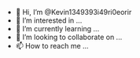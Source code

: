- 👋 Hi, I’m @Kevin1349393i49ri0eorir
- 👀 I’m interested in ...
- 🌱 I’m currently learning ...
- 💞️ I’m looking to collaborate on ...
- 📫 How to reach me ...

<!---
Kevin1349393i49ri0eorir/Kevin1349393i49ri0eorir is a ✨ special ✨ repository because its `README.md` (this file) appears on your GitHub profile.
You can click the Preview link to take a look at your changes.
--->
